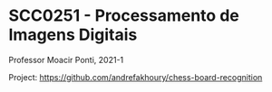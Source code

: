 # SCC0251 - Processamento de Imagens Digitais

Professor Moacir Ponti, 2021-1

Project: https://github.com/andrefakhoury/chess-board-recognition